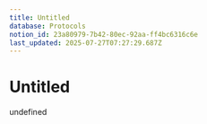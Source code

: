 ```yaml
---
title: Untitled
database: Protocols
notion_id: 23a80979-7b42-80ec-92aa-ff4bc6316c6e
last_updated: 2025-07-27T07:27:29.687Z
---
```


# Untitled

undefined